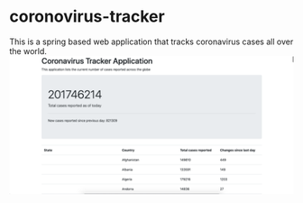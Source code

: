 # coronovirus-tracker
This is a spring based web application that tracks coronavirus cases all over the world.
![alt text](https://github.com/lmb0795/coronovirus-tracker/blob/main/image.png?raw=true)

